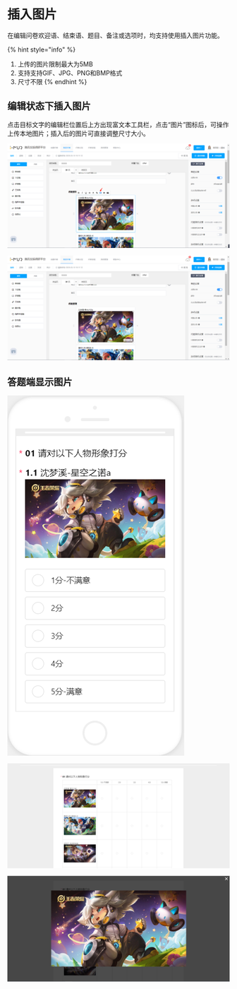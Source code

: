 # 插入图片

在编辑问卷欢迎语、结束语、题目、备注或选项时，均支持使用插入图片功能。

{% hint style="info" %}
1. 上传的图片限制最大为5MB
2. 支持支持GIF、JPG、PNG和BMP格式
3. 尺寸不限
{% endhint %}

## 编辑状态下插入图片

点击目标文字的编辑栏位置后上方出现富文本工具栏，点击“图片”图标后，可操作上传本地图片；插入后的图片可直接调整尺寸大小。

![富文本工具栏中点击插入图片](<../../.gitbook/assets/image (580).png>)

![支持调整图片尺寸](<../../.gitbook/assets/image (233).png>)

## 答题端显示图片

![移动答题端显示图片](<../../.gitbook/assets/image (61).png>)

![PC答题端显示图片](<../../.gitbook/assets/image (571).png>)

![PC答题端支持放大图片](<../../.gitbook/assets/image (715).png>)

